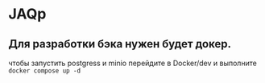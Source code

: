 # JAQp
## Для разработки бэка нужен будет докер. 
чтобы запустить postgress и minio перейдите в Docker/dev и выполните `docker compose up -d`
